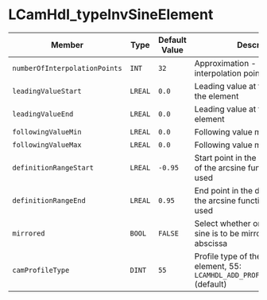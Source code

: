 # LCamHdl_typeInvSineElement

| Member | Type | Default Value | Description |
|--------|------|---------------|-------------|
| `numberOfInterpolationPoints` | `INT` | `32` | Approximation - number of interpolation points |
| `leadingValueStart` | `LREAL` | `0.0` | Leading value at the beginning of the element |
| `leadingValueEnd` | `LREAL` | `0.0` | Leading value at the end of the element |
| `followingValueMin` | `LREAL` | `0.0` | Following value minimum |
| `followingValueMax` | `LREAL` | `0.0` | Following value maximum |
| `definitionRangeStart` | `LREAL` | `-0.95` | Start point in the definition range of the arcsine function that is to be used |
| `definitionRangeEnd` | `LREAL` | `0.95` | End point in the definition range of the arcsine function that is to be used |
| `mirrored` | `BOOL` | `FALSE` | Select whether or not the inverse sine is to be mirrored about the abscissa |
| `camProfileType` | `DINT` | `55` | Profile type of the cam disk element, 55: `LCAMHDL_ADD_PROFILE_INVERSE_SINE` (default) |
